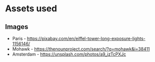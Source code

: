 # Assets used

## Images

- Paris - https://pixabay.com/en/eiffel-tower-long-exposure-lights-1156146/
- Mohawk - https://thenounproject.com/search/?q=mohawk&i=38411
- Amsterdam - https://unsplash.com/photos/a9_izTcPXJc
